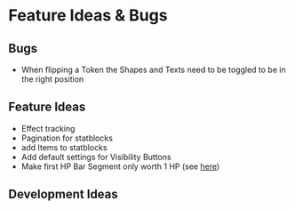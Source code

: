 # Feature Ideas & Bugs

## Bugs

+ When flipping a Token the Shapes and Texts need to be toggled to be in the right position

## Feature Ideas

+ Effect tracking
+ Pagination for statblocks
+ add Items to statblocks
+ Add default settings for Visibility Buttons
+ Make first HP Bar Segment only worth 1 HP (see [here](https://github.com/kamejosh/owlbear-hp-tracker/issues/23))

## Development Ideas

